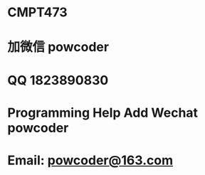# CMPT473
# 加微信 powcoder

# QQ 1823890830

# Programming Help Add Wechat powcoder

# Email: powcoder@163.com

